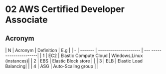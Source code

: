 # 02 AWS Certified Developer Associate

## Acronym
| N | Acronym | Definition            | E.g                      |
| - | ------- | --------------------- | --- ---------------------|
| 1 | EC2     | Elastic Compute Cloud | Windows,Linux (instances)|
| 2 | EBS     | Elastic Block store   | |
| 3 | ELB     | Elastic Load Balancing| |
| 4 | ASG     | Auto-Scaling group    | |
